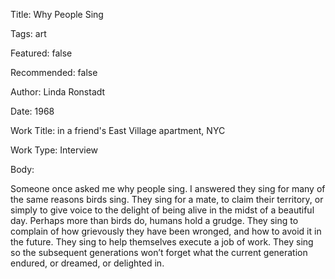 Title:  Why People Sing

Tags:   art

Featured: false

Recommended: false

Author: Linda Ronstadt

Date:   1968

Work Title: in a friend's East Village apartment, NYC

Work Type: Interview

Body: 

Someone once asked me why people sing. I answered they sing for many of the same reasons birds sing. They sing for a mate, to claim their territory, or simply to give voice to the delight of being alive in the midst of a beautiful day. Perhaps more than birds do, humans hold a grudge. They sing to complain of how grievously they have been wronged, and how to avoid it in the future. They sing to help themselves execute a job of work. They sing so the subsequent generations won’t forget what the current generation endured, or dreamed, or delighted in.
